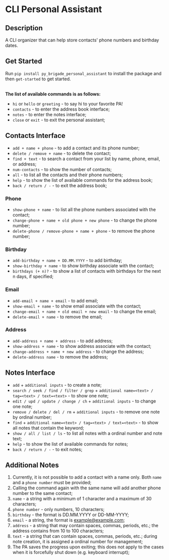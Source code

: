 # CLI Personal Assistant

## Description
A CLI organizer that can help store contacts' phone numbers and birthday dates.

## Get Started

Run `pip install py_brigade_personal_assistant` to install the package and then `get-started` to get started.<br><br>

**The list of available commands is as follows:**

- `hi` or `hello` or `greeting` - to say hi to your favorite PA!
- `contacts` - to enter the address book interface;
- `notes` - to enter the notes interface;
- `close` or `exit` - to exit the personal assistant;

## Contacts Interface

- `add + name + phone` - to add a contact and its phone number;
- `delete / remove + name` - to delete the contact;
- `find + text` - to search a contact from your list by name, phone, email, or address;
- `num-contacts` - to show the number of contacts;
- `all` - to list all the contacts and their phone numbers;
- `help` - to show the list of available commands for the address book;
- `back / return / -` - to exit the address book;

### Phone
- `show-phone + name` - to list all the phone numbers associated with the contact; 
- `change-phone + name + old phone + new phone` - to change the phone number;
- `delete-phone / remove-phone + name + phone` - to remove the phone number;

### Birthday
- `add-birthday + name + DD.MM.YYYY` - to add birthday;
- `show-birthday + name` - to show birthday associate with the contact;
- `birthdays (+ n)?` - to show a list of contacts with birthdays for the next n days, if specified;

### Email
- `add-email + name + email` - to add email;
- `show-email + name` - to show email associate with the contact;
- `change-email + name + old email + new email` - to change the email;
- `delete-email + name` - to remove the email;

### Address
- `add-address + name + address` - to add address;
- `show-address + name` - to show address associate with the contact;
- `change-address + name + new address` - to change the address;
- `delete-address name` - to remove the address;

## Notes Interface

- `add` + `additional inputs` - to create a note;
- `search / seek / find / filter / grep` + `additional name=<text> / tag=<text> / text=<text>` - to show one note;
- `edit / upd / update / change / ch` + `additional inputs` - to change one note;
- `remove / delete / del / rm` + `additional inputs` - to remove one note by ordinal number;
- `find` + `additional name=<text> / tag=<text> / text=<text>` - to show all notes that contain the keyword;
- `show / all / list / ls` - to list all notes with a ordinal number and note text;
- `help` - to show the list of available commands for notes;
- `back / return / -` - to exit notes;

<!-- ## Optional

- `add-tag note number tag name` - to add a tag to a note;
- `find-tag tag name` - to show all notes that contain the specified tag;
- `sort-tag` - to sort notes by tag;-->


## Additional Notes

1. Currently, it is not possible to add a contact with a name only. Both `name` and a `phone number` must be provided;
2. Calling the command again with the same name will add another phone number to the same contact;
3. `name` - a string with a minimum of 1 character and a maximum of 30 characters;
4. `phone number` - only numbers, 10 characters;
5. `birthday` - the format is DD.MM.YYYY or DD-MM-YYYY;
6. `email` - a string, the format is example@example.com;
7. `address` - a string that may contain spaces, commas, periods, etc.; the address contains from 10 to 100 characters;
8. `text` - a string that can contain spaces, commas, periods, etc.; during note creation, it is assigned a ordinal number for management;
9. The PA saves the progress upon exiting; this does not apply to the cases when it is forcefully shut down (e.g. keyboard interrupt);